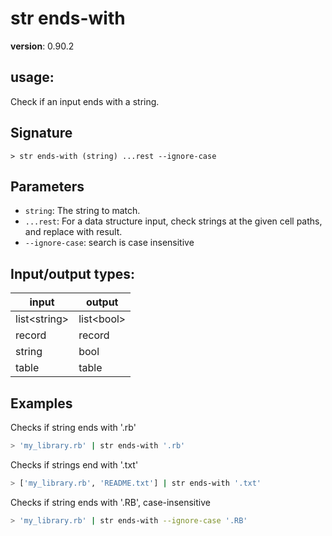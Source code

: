 # str ends-with

**version**: 0.90.2

## **usage**:

Check if an input ends with a string.

## Signature

`> str ends-with (string) ...rest --ignore-case`

## Parameters

- `string`: The string to match.
- `...rest`: For a data structure input, check strings at the given cell paths, and replace with result.
- `--ignore-case`: search is case insensitive

## Input/output types:

| input          | output       |
| -------------- | ------------ |
| list\<string\> | list\<bool\> |
| record         | record       |
| string         | bool         |
| table          | table        |

## Examples

Checks if string ends with '.rb'

```bash
> 'my_library.rb' | str ends-with '.rb'
```

Checks if strings end with '.txt'

```bash
> ['my_library.rb', 'README.txt'] | str ends-with '.txt'
```

Checks if string ends with '.RB', case-insensitive

```bash
> 'my_library.rb' | str ends-with --ignore-case '.RB'
```
